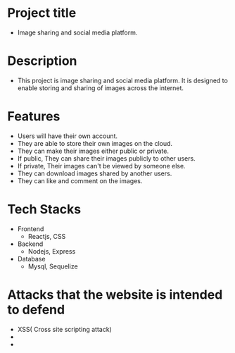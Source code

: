 # Project title

- Image sharing and social media platform.

# Description

- This project is image sharing and social media platform. 
  It is designed to enable storing and sharing of images across the internet.

# Features
- Users will have their own account.
- They are able to store their own images
  on the cloud.
- They can make their images either public or private.
- If public, They can share their images publicly to other users.
- If private, Their images can't be viewed by someone else.
- They can download images shared by another users.
- They can like and comment on the images.

# Tech Stacks
- Frontend
  - Reactjs, CSS
- Backend
  - Nodejs, Express
- Database
  - Mysql, Sequelize 
  
# Attacks that the website is intended to defend
- XSS( Cross site scripting attack)
-
-
